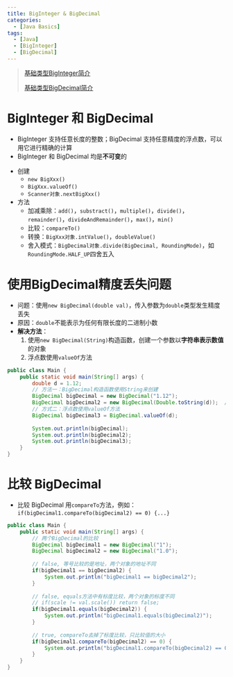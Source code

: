 ```yaml
---
title: BigInteger & BigDecimal
categories:
  - [Java Basics]
tags:
  - [Java]
  - [BigInteger]
  - [BigDecimal]
---
```






> [基础类型BigInteger简介](https://www.cnblogs.com/noteless/p/9877957.html)
>
> [基础类型BigDecimal简介](https://www.cnblogs.com/noteless/p/9896139.html#22)

# BigInteger 和 BigDecimal

- BigInteger 支持任意长度的整数；BigDecimal 支持任意精度的浮点数，可以用它进行精确的计算
- BigInteger 和 BigDecimal 均是**不可变**的

<!--more-->

- 创建
  - `new BigXxx()`
  - `BigXxx.valueOf()`
  - `Scanner对象.nextBigXxx()`
- 方法
  - 加减乘除：`add()`，`substract()`，`multiple()`，`divide()`，`remainder()`，`divideAndRemainder()`，`max()`，`min()`
  - 比较：`compareTo()`
  - 转换：`BigXxx对象.intValue()`，`doubleValue()`
  - 舍入模式：`BigDecimal对象.divide(BigDecimal, RoundingMode)`，如`RoundingMode.HALF_UP`四舍五入



# 使用BigDecimal精度丢失问题

- 问题：使用`new BigDecimal(double val)`，传入参数为`double`类型发生精度丢失
- 原因：`double`不能表示为任何有限长度的二进制小数
- **解决方法**：
  1. 使用`new BigDecimal(String)`构造函数，创建一个参数以**字符串表示数值**的对象
  2. 浮点数使用`valueOf`方法

```java
public class Main {
    public static void main(String[] args) {
        double d = 1.12;
        // 方法一：BigDecimal构造函数使用String来创建
        BigDecimal bigDecimal = new BigDecimal("1.12");
        BigDecimal bigDecimal2 = new BigDecimal(Double.toString(d));  // valueOf源码中的对应操作
        // 方式二：浮点数使用valueOf方法
        BigDecimal bigDecimal3 = BigDecimal.valueOf(d);
        
        System.out.println(bigDecimal);
        System.out.println(bigDecimal2);
        System.out.println(bigDecimal3);
    }
}
```



# 比较 BigDecimal

- 比较 BigDecimal 用`compareTo`方法，例如：`if(bigDecimal1.compareTo(bigDecimal2) == 0) {...}`

```java
public class Main {
    public static void main(String[] args) {
		// 两个BigDecimal的比较
        BigDecimal bigDecimal1 = new BigDecimal("1");
        BigDecimal bigDecimal2 = new BigDecimal("1.0");
        
        // false, 等号比较的是地址，两个对象的地址不同
        if(bigDecimal1 == bigDecimal2) {
            System.out.println("bigDecimal1 == bigDecimal2");
        }
        
        // false, equals方法中有标度比较，两个对象的标度不同
        // if(scale != val.scale()) return false;
        if(bigDecimal1.equals(bigDecimal2)) {
            System.out.println("bigDecimal1.equals(bigDecimal2)");
        }
        
        // true, compareTo去掉了标度比较，只比较值的大小
        if(bigDecimal1.compareTo(bigDecimal2) == 0) {
            System.out.println("bigDecimal1.compareTo(bigDecimal2) == 0");
        }
    }
}
```